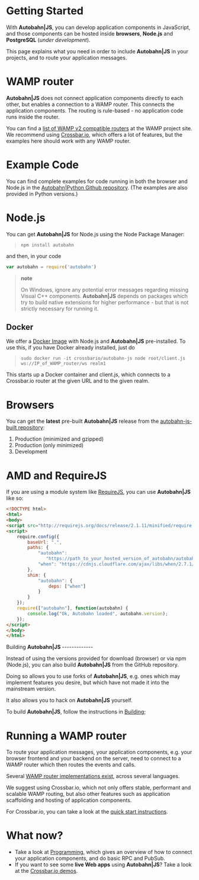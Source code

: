 # Getting Started

With **Autobahn|JS**, you can develop application components in JavaScript, and those components can be hosted inside **browsers**, **Node.js** and **PostgreSQL** (*under development*).

This page explains what you need in order to include **Autobahn|JS** in your projects, and to route your application messages.

WAMP router
===========

**Autobahn|JS** does not connect application components directly to each other, but enables a connection to a WAMP router. This connects the application components. The routing is rule-based - no application code runs inside the router.

You can find a [list of WAMP v2 compatible routers](https://wamp-proto.org/implementations.html) at the WAMP project site. We recommend using [Crossbar.io](https://github.com/crossbario/crossbar), which offers a lot of features, but the examples here should work with any WAMP router.

Example Code
============

You can find complete examples for code running in both the browser and Node.js in the [Autobahn|Python Github repository](https://github.com/crossbario/autobahn-python/tree/master/examples/twisted/wamp/basic). (The examples are also provided in Python versions.)

Node.js
=======

You can get **Autobahn|JS** for Node.js using the Node Package Manager:

> `npm install autobahn`

and then, in your code

``` js
var autobahn = require('autobahn')
```

> **note**
>
> On Windows, ignore any potential error messages regarding missing Visual C++ components. **Autobahn|JS** depends on packages which try to build native extensions for higher performance - but that is not strictly necessary for running it.

Docker
------

We offer a [Docker Image](https://hub.docker.com/r/crossbario/autobahn-js/) with Node.js and **Autobahn|JS** pre-installed. To use this, if you have Docker already installed, just do

> `sudo docker run -it crossbario/autobahn-js node root/client.js ws://IP_of_WAMP_router/ws realm1`

This starts up a Docker container and client.js, which connects to a Crossbar.io router at the given URL and to the given realm.

Browsers
========

You can get the **latest** pre-built **Autobahn|JS** release from the [autobahn-js-built repository](https://github.com/crossbario/autobahn-js-built):


1.  Production (minimized and gzipped)
2.  Production (only minimized)
3.  Development


AMD and RequireJS
=================

If you are using a module system like [RequireJS](http://requirejs.org/), you can use **Autobahn|JS** like so:

``` html
<!DOCTYPE html>
<html>
<body>
<script src="http://requirejs.org/docs/release/2.1.11/minified/require.js"></script>
<script>
    require.config({
        baseUrl: ".",
        paths: {
            "autobahn":
               "https://path_to_your_hosted_version_of_autobahn/autobahn.min.js",
            "when": "https://cdnjs.cloudflare.com/ajax/libs/when/2.7.1/when"
        },
        shim: {
            "autobahn": {
                deps: ["when"]
            }
        }
    });
    require(["autobahn"], function(autobahn) {
        console.log("Ok, Autobahn loaded", autobahn.version);
    });
</script>
</body>
</html>
```

Building **Autobahn|JS** -------------

Instead of using the versions provided for download (browser) or via npm (Node.js), you can also build **Autobahn|JS** from the GitHub repository.

Doing so allows you to use forks of **Autobahn|JS**, e.g. ones which may implement features you desire, but which have not made it into the mainstream version.

It also allows you to hack on **Autobahn|JS** yourself.

To build **Autobahn|JS**, follow the instructions in [Building](building.md);

Running a WAMP router
=====================

To route your application messages, your application components, e.g. your browser frontend and your backend on the server, need to connect to a WAMP router which then routes the events and calls.

Several [WAMP router implementations exist](http://wamp.ws/implementations/), across several languages.

We suggest using Crossbar.io, which not only offers stable, performant and scalable WAMP routing, but also other features such as application scaffolding and hosting of application components.

For Crossbar.io, you can take a look at the [quick start instructions](http://crossbar.io/docs/Quick-Start/).

What now?
=========

-   Take a look at [Programming](programming.md), which gives an overview of how to connect your application components, and do basic RPC and PubSub.
-   If you want to see some **live Web apps** using **Autobahn|JS**? Take a look at the [Crossbar.io demos](http://crossbar.io/).
